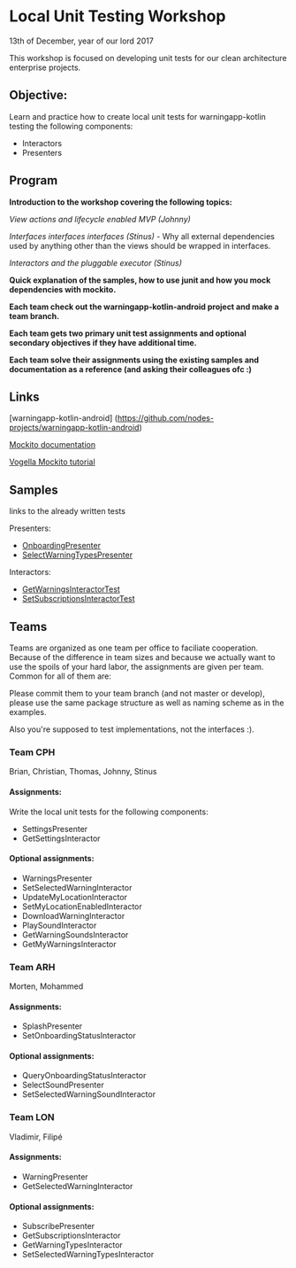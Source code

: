 # Local Unit Testing Workshop
13th of December, year of our lord 2017
 
This workshop is focused on developing unit tests for our clean architecture enterprise projects.

## Objective: 
Learn and practice how to create local unit tests for warningapp-kotlin testing the following components:

* Interactors
* Presenters

## Program

**Introduction to the workshop covering the following topics:**

*View actions and lifecycle enabled MVP (Johnny)*

*Interfaces interfaces interfaces (Stinus)* -
Why all external dependencies used by anything other than the views should be wrapped in interfaces.

*Interactors and the pluggable executor (Stinus)*

**Quick explanation of the samples, how to use junit and how you mock dependencies with mockito.**

**Each team check out the warningapp-kotlin-android project and make a team branch.** 

**Each team gets two primary unit test assignments and optional secondary objectives if they have additional time.**

**Each team solve their assignments using the existing samples and documentation as a reference (and asking their colleagues ofc :)**


## Links
[warningapp-kotlin-android] (https://github.com/nodes-projects/warningapp-kotlin-android)

[Mockito documentation](http://static.javadoc.io/org.mockito/mockito-core/2.12.0/org/mockito/Mockito.html)

[Vogella Mockito tutorial](http://www.vogella.com/tutorials/Mockito/article.html)


## Samples
links to the already written tests

Presenters:

- [OnboardingPresenter](https://github.com/nodes-projects/warningapp-kotlin-android/blob/master/app/src/test/java/dk/nodes/marsling/presenters/OnboardingPresenterTest.java)
- [SelectWarningTypesPresenter](https://github.com/nodes-projects/warningapp-kotlin-android/blob/master/app/src/test/java/dk/nodes/marsling/presenters/SelectWarningTypesPresenterTest.java)

Interactors:

- [GetWarningsInteractorTest](https://github.com/nodes-projects/warningapp-kotlin-android/blob/master/app/src/test/java/dk/nodes/marsling/interactors/GetWarningsInteractorTest.java)
- [SetSubscriptionsInteractorTest](https://github.com/nodes-projects/warningapp-kotlin-android/blob/master/app/src/test/java/dk/nodes/marsling/interactors/SetSubscriptionsInteractorTest.java)

## Teams
Teams are organized as one team per office to faciliate cooperation. Because
of the difference in team sizes and because we actually want to use the spoils of your hard labor, the assignments are given per team. Common for all of them are:

Please commit them to your team branch (and not master or develop), please use the same package structure as well as naming scheme as in the examples.

Also you're supposed to test implementations, not the interfaces :). 

### Team CPH
Brian, Christian, Thomas, Johnny, Stinus

#### Assignments:
Write the local unit tests for the following components:

- SettingsPresenter 
- GetSettingsInteractor

#### Optional assignments:
- WarningsPresenter 
- SetSelectedWarningInteractor
- UpdateMyLocationInteractor
- SetMyLocationEnabledInteractor
- DownloadWarningInteractor
- PlaySoundInteractor
- GetWarningSoundsInteractor
- GetMyWarningsInteractor


### Team ARH
Morten, Mohammed

#### Assignments:

- SplashPresenter 
- SetOnboardingStatusInteractor

#### Optional assignments:

- QueryOnboardingStatusInteractor
- SelectSoundPresenter 
- SetSelectedWarningSoundInteractor

### Team LON
Vladimir, Filipé

#### Assignments:

- WarningPresenter
- GetSelectedWarningInteractor

#### Optional assignments:

- SubscribePresenter
- GetSubscriptionsInteractor
- GetWarningTypesInteractor
- SetSelectedWarningTypesInteractor




